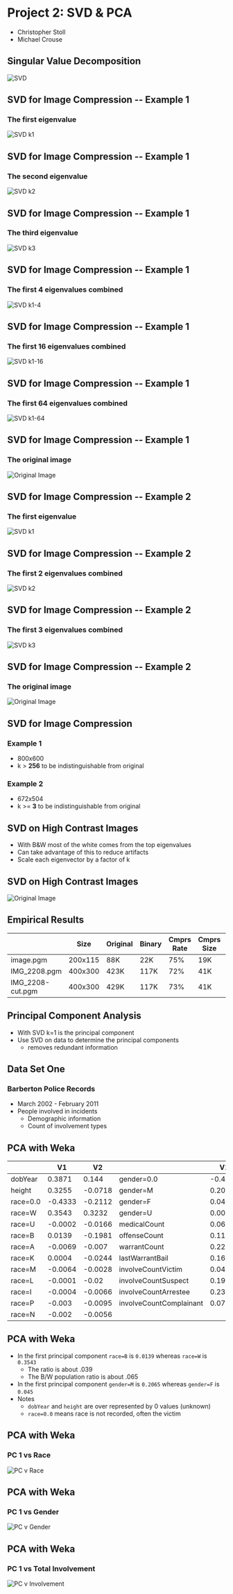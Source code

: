 # Project 2: SVD & PCA
- Christopher Stoll
- Michael Crouse



## Singular Value Decomposition
![SVD](./img/SVD.png)



## SVD for Image Compression -- Example 1
### The first eigenvalue
![SVD k1](./img/RCA_Indian_Head-k1.png)



## SVD for Image Compression -- Example 1
### The second eigenvalue
![SVD k2](./img/RCA_Indian_Head-k1-j1.png)



## SVD for Image Compression -- Example 1
### The third eigenvalue
![SVD k3](./img/RCA_Indian_Head-k1-j2.png)



## SVD for Image Compression -- Example 1
### The first 4 eigenvalues combined
![SVD k1-4](./img/RCA_Indian_Head-k4.png)



## SVD for Image Compression -- Example 1
### The first 16 eigenvalues combined
![SVD k1-16](./img/RCA_Indian_Head-k16.png)



## SVD for Image Compression -- Example 1
### The first 64 eigenvalues combined
![SVD k1-64](./img/RCA_Indian_Head-k64.png)



## SVD for Image Compression -- Example 1
### The original image
![Original Image](./img/RCA_Indian_Head.png)



## SVD for Image Compression -- Example 2
### The first eigenvalue
![SVD k1](./img/SMPTE_Color_Bars-k1.png)



## SVD for Image Compression -- Example 2
### The first 2 eigenvalues combined
![SVD k2](./img/SMPTE_Color_Bars-k2.png)



## SVD for Image Compression -- Example 2
### The first 3 eigenvalues combined
![SVD k3](./img/SMPTE_Color_Bars-k3.png)



## SVD for Image Compression -- Example 2
### The original image
![Original Image](./img/SMPTE_Color_Bars.png)



## SVD for Image Compression
### Example 1
- 800x600
- k > **256** to be indistinguishable from original

### Example 2
- 672x504
- k >= **3** to be indistinguishable from original



## SVD on High Contrast Images
- With B&W most of the white comes from the top eigenvalues
- Can take advantage of this to reduce artifacts
- Scale each eigenvector by a factor of k



## SVD on High Contrast Images
![Original Image](./img/svd-eigenscaling.png)



## Empirical Results

|                  | Size    | Original | Binary | Cmprs Rate | Cmprs Size | Cmprs Rate |
| ---------------- | ------- | -------- | ------ | ---------- | ---------- | ---------- |
| image.pgm        | 200x115 |      88K |    22K |        75% |        19K |        14% |
| IMG_2208.pgm     | 400x300 |     423K |   117K |        72% |        41K |        65% |
| IMG_2208-cut.pgm | 400x300 |     429K |   117K |        73% |        41K |        65% |



## Principal Component Analysis
- With SVD k=1 is the principal component
- Use SVD on data to determine the principal components
  - removes redundant information



## Data Set One
### Barberton Police Records
- March 2002 - February 2011
- People involved in incidents
  - Demographic information
  - Count of involvement types



## PCA with Weka

|          | V1      | V2      |                         | V1      | V1      |
| -------- | ------- | ------- | ----------------------- | ------- | ------- |
| dobYear  |  0.3871 |  0.144  | gender=0.0              | -0.4351 | -0.2022 |
| height   |  0.3255 | -0.0718 | gender=M                |  0.2065 | -0.2858 |
| race=0.0 | -0.4333 | -0.2112 | gender=F                |  0.045  |  0.411  |
| race=W   |  0.3543 |  0.3232 | gender=U                |  0.001  | -0.0101 |
| race=U   | -0.0002 | -0.0166 | medicalCount            |  0.0608 |  0.015  |
| race=B   |  0.0139 | -0.1981 | offenseCount            |  0.1162 |  0.0374 |
| race=A   | -0.0069 | -0.007  | warrantCount            |  0.2222 | -0.4074 |
| race=K   |  0.0004 | -0.0244 | lastWarrantBail         |  0.1677 | -0.324  |
| race=M   | -0.0064 | -0.0028 | involveCountVictim      |  0.0433 | -0.0072 |
| race=L   | -0.0001 | -0.02   | involveCountSuspect     |  0.194  | -0.2922 |
| race=I   | -0.0004 | -0.0066 | involveCountArrestee    |  0.2391 | -0.3668 |
| race=P   | -0.003  | -0.0095 | involveCountComplainant |  0.0725 |  0.0149 |
| race=N   | -0.002  | -0.0056 |                         |         |         |



## PCA with Weka
- In the first principal component `race=B` is `0.0139` whereas `race=W` is `0.3543`
  - The ratio is about .039
  - The B/W population ratio is about .065
- In the first principal component `gender=M` is `0.2065` whereas `gender=F` is `0.045`
- Notes
  - `dobYear` and `height` are over represented by 0 values (unknown)
  - `race=0.0` means race is not recorded, often the victim



## PCA with Weka
### PC 1 vs Race
![PC v Race](./img/weka-pca-a.png)



## PCA with Weka
### PC 1 vs Gender
![PC v Gender](./img/weka-pca-b.png)



## PCA with Weka
### PC 1 vs Total Involvement
![PC v Involvement](./img/weka-pca-c.png)


